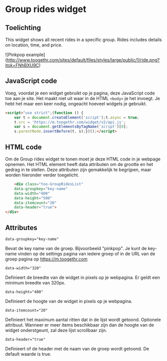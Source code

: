 Group rides widget
==================

## Toelichting

This widget shows all recent rides in a specific group. Rides includes details on location, time, and price.

![Pinkpop example]
(http://www.toogethr.com/sites/default/files/styles/large/public/1/ride.png?itok=FNhBXU9C)


## JavaScript code

Voeg, voordat je een widget gebruikt op je pagina, deze JavaScript code toe aan je site. Het maakt niet uit waar in de HTML `<body>` je het invoegt. Je hebt het maar een keer nodig, ongeacht hoeveel widgets je gebruikt.

```html
<script>"use strict";(function () {
	var t = document.createElement('script');t.async = true;
	t.src = 'https://m.toogethr.com/widget/v2/api.js';
	var s = document.getElementsByTagName('script')[0];
	s.parentNode.insertBefore(t, s);})();</script>
```

## HTML code
Om de Group rides widget te tonen moet je deze HTML code in je webpage opnemen. Het HTML element heeft data attributen om de grootte en het gedrag in te stellen. Deze attributen zijn gemakkelijk te begrijpen, maar worden hieronder verder toegelicht.

```html
	<div class="too-GroupRidesList"
	data-groupkey="key-name"
	data-width="400"
	data-height="500"
	data-itemcount="20"
	data-header="true">
</div>
```

## Attributes

`data-groupkey="key-name"`

Bevat de key name van de groep. Bijvoorbeeld "pinkpop". Je kunt de key-name vinden op de settings pagina van iedere groep of in de URL van de groep pagina op  https://m.toogethr.com

`data-width="320"`

Definieert de breedte van de widget in pixels op je webpagina. Er geldt een minimum breedte van 320px.

`data-height="400"`

Definieert de hoogte van de widget in pixels op je webpagina.

`data-itemcount="20"`

Definieert het maximum aantal ritten dat in de lijst wordt getoond. Optionele attribuut. Wanneer er meer items beschikbaar zijn dan de hoogte van de widget onderstgeunt, zal deze lijst scrollbaar zijn.

`data-header="true"`

Definieert of de header met de naam van de groep wordt getoond. De default waarde is true.
